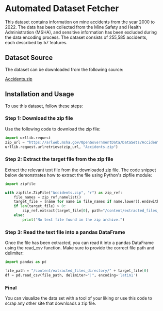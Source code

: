 # Automated Dataset Fetcher

This dataset contains information on mine accidents from the year 2000 to 2022. The data has been collected from the Mine Safety and Health Administration (MSHA), and sensitive information has been excluded during the data encoding process. The dataset consists of 255,585 accidents, each described by 57 features.

## Dataset Source

The dataset can be downloaded from the following source:

[Accidents.zip](https://arlweb.msha.gov/OpenGovernmentData/DataSets/Accidents.zip)

## Installation and Usage

To use this dataset, follow these steps:

### Step 1: Download the zip file

Use the following code to download the zip file:

```python
import urllib.request
zip_url = "https://arlweb.msha.gov/OpenGovernmentData/DataSets/Accidents.zip"
urllib.request.urlretrieve(zip_url, "Accidents.zip")
```

### Step 2: Extract the target file from the zip file
Extract the relevant text file from the downloaded zip file. The code snippet below demonstrates how to extract the file using Python's zipfile module:
```python
import zipfile

with zipfile.ZipFile("Accidents.zip", "r") as zip_ref:
    file_names = zip_ref.namelist()
    target_file = [name for name in file_names if name.lower().endswith('.txt')]
    if len(target_file) > 0:
        zip_ref.extract(target_file[0], path="/content/extracted_files_directory")
    else:
        print("No text file found in the zip archive.")
```

### Step 3: Read the text file into a pandas DataFrame
Once the file has been extracted, you can read it into a pandas DataFrame using the read_csv function. Make sure to provide the correct file path and delimiter:

```python
import pandas as pd

file_path = "/content/extracted_files_directory/" + target_file[0]
df = pd.read_csv(file_path, delimiter="|", encoding='latin1')
```
### Final
You can visualize the data set with a tool of your liking or use this code to scrap any other site that downloads a zip file.
